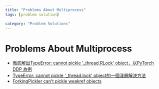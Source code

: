 ```yaml
---
title: "Problems About Multiprocess"
tags: [problem solution]

category: "Problem Solutions"
---
```


# Problems About Multiprocess
<!-- more -->
* [徹底解出TypeError: cannot pickle '\_thread.RLock' object，以PyTorch DDP 為例 ](https://blog.csdn.net/LutingWang/article/details/124203032)
* [TypeError: cannot pickle '\_thread.lock' object的一個淺層解決方法](https://blog.csdn.net/jbluxun/article/details/134167082)
* [ForkingPickler can't pickle weakref objects](https://blog.csdn.net/nangua06/article/details/129668222)